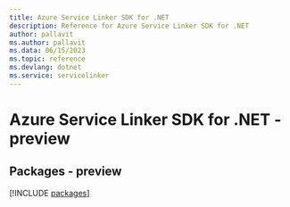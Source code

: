 ```yaml
---
title: Azure Service Linker SDK for .NET
description: Reference for Azure Service Linker SDK for .NET
author: pallavit
ms.author: pallavit
ms.data: 06/15/2023
ms.topic: reference
ms.devlang: dotnet
ms.service: servicelinker
---
```

# Azure Service Linker SDK for .NET - preview
## Packages - preview
[!INCLUDE [packages](service-linker-index.md)]